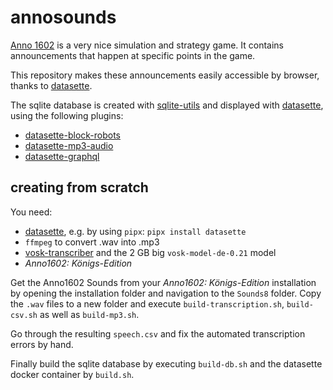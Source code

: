annosounds
==========

[Anno 1602](https://de.wikipedia.org/wiki/Anno_1602) is a very nice simulation and strategy game. It contains announcements that happen at specific points in the game.

This repository makes these announcements easily accessible by browser, thanks to [datasette](https://github.com/simonw/datasette).

The sqlite database is created with [sqlite-utils](https://github.com/simonw/sqlite-utils) and displayed with [datasette](https://github.com/simonw/datasette), using the following plugins: 

* [datasette-block-robots](https://github.com/simonw/datasette-block-robots)
* [datasette-mp3-audio](https://github.com/simonw/datasette-mp3-audio)
* [datasette-graphql](https://github.com/simonw/datasette-graphql)

creating from scratch
---------------------
You need:
* [datasette](https://github.com/simonw/datasette), e.g. by using `pipx`: `pipx install datasette`
* `ffmpeg` to convert .wav into .mp3
* [vosk-transcriber](https://alphacephei.com/vosk/) and the 2 GB big `vosk-model-de-0.21` model
* _Anno1602: Königs-Edition_

Get the Anno1602 Sounds from your _Anno1602: Königs-Edition_ installation by opening the installation folder and navigation to the `Sounds8` folder. Copy the `.wav` files to a new folder and execute `build-transcription.sh`, `build-csv.sh` as well as `build-mp3.sh`. 

Go through the resulting `speech.csv` and fix the automated transcription errors by hand.

Finally build the sqlite database by executing `build-db.sh` and the datasette docker container by `build.sh`.
